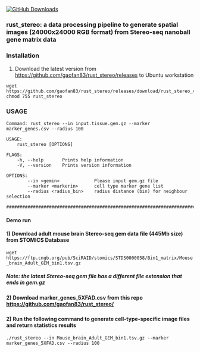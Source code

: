 [![GitHub Downloads](https://img.shields.io/github/downloads/gaofan83/single_cell_perturb_seq/total.svg?style=social&logo=github&label=Download)](https://github.com/gaofan83/rust_stereo/releases)


### rust_stereo: a data processing pipeline to generate spatial images (24000x24000 RGB format) from Stereo-seq nanoball gene matrix data
#####
#####
### Installation
1) Download the latest version from https://github.com/gaofan83/rust_stereo/releases to Ubuntu workstation
```
wget https://github.com/gaofan83/rust_stereo/releases/download/rust_stereo_v1.0/rust_stereo
chmod 755 rust_stereo
```

### USAGE
```
Command: rust_stereo --in input.tissue.gem.gz --marker marker_genes.csv --radius 100

USAGE:
    rust_stereo [OPTIONS]

FLAGS:
    -h, --help       Prints help information
    -V, --version    Prints version information

OPTIONS:
        --in <gemin>             Please input gem.gz file
        --marker <markerin>      cell type marker gene list
        --radius <radius_bin>    radius distance (bin) for neighbour selection

######################################################################################
```

#### Demo run
#### 1) Download adult mouse brain Stereo-seq gem data file (445Mb size) from STOMICS Database 
`wget https://ftp.cngb.org/pub/SciRAID/stomics/STDS0000058/Bin1_matrix/Mouse_brain_Adult_GEM_bin1.tsv.gz`
##### Note: the latest Stereo-seq gem file has a different file extension that ends in gem.gz
#####
#### 2) Download marker_genes_5XFAD.csv from this repo https://github.com/gaofan83/rust_stereo/
#####
#### 2) Run the following command to generate cell-type-specific image files and return statistics results
```
./rust_stereo --in Mouse_brain_Adult_GEM_bin1.tsv.gz --marker marker_genes_5XFAD.csv --radius 100
```
#####
